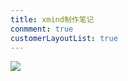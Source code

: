 ```yaml
---
title: xmind制作笔记
conmment: true
customerLayoutList: true
---
```


![](https://cdn.star59.top/bg/20190311/iGhV8pqx4Xax.png-style)


